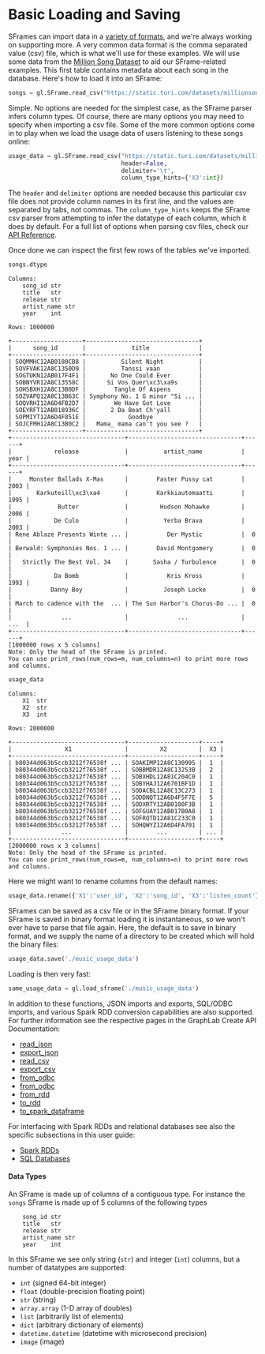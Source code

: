 <script src="../turi/js/recview.js"></script>
# Basic Loading and Saving

SFrames can import data in a [variety of formats](../data_formats_and_sources/intro.md),
and we're always working on supporting more.  A very common data format is the
comma separated value (csv) file, which is what we'll use for these examples.
We will use some data from the [Million Song
Dataset](http://labrosa.ee.columbia.edu/millionsong/) to aid our SFrame-related
examples.  This first table contains metadata about each song in the database.
Here's how to load it into an SFrame:

```python
songs = gl.SFrame.read_csv("https://static.turi.com/datasets/millionsong/song_data.csv")
```

Simple.  No options are needed for the simplest case, as the SFrame parser
infers column types. Of course, there are many options you may need to specify
when importing a csv file.  Some of the more common options come in to play when
we load the usage data of users listening to these songs online:

```python
usage_data = gl.SFrame.read_csv("https://static.turi.com/datasets/millionsong/10000.txt",
                                header=False,
                                delimiter='\t',
                                column_type_hints={'X3':int})
```

The `header` and `delimiter` options are needed because this particular csv
file does not provide column names in its first line, and the values are
separated by tabs, not commas.  The `column_type_hints` keeps the SFrame csv
parser from attempting to infer the datatype of each column, which it does by
default.  For a full list of options when parsing csv files, check our [API
Reference](https://turi.com/products/create/docs/generated/graphlab.SFrame.read_csv.html#graphlab.SFrame.read_csv).

Once done we can inspect the first few rows of the tables we've imported.

```python
songs.dtype
```

```
Columns:
	song_id	str
	title	str
	release	str
	artist_name	str
	year	int

Rows: 1000000

+--------------------+--------------------------------+
|      song_id       |             title              |
+--------------------+--------------------------------+
| SOQMMHC12AB0180CB8 |          Silent Night          |
| SOVFVAK12A8C1350D9 |          Tanssi vaan           |
| SOGTUKN12AB017F4F1 |       No One Could Ever        |
| SOBNYVR12A8C13558C |      Si Vos Quer\xc3\xa9s      |
| SOHSBXH12A8C13B0DF |        Tangle Of Aspens        |
| SOZVAPQ12A8C13B63C | Symphony No. 1 G minor "Si ... |
| SOQVRHI12A6D4FB2D7 |        We Have Got Love        |
| SOEYRFT12AB018936C |       2 Da Beat Ch'yall        |
| SOPMIYT12A6D4F851E |            Goodbye             |
| SOJCFMH12A8C13B0C2 |   Mama_ mama can't you see ?   |
+--------------------+--------------------------------+
+--------------------------------+--------------------------------+------+
|            release             |          artist_name           | year |
+--------------------------------+--------------------------------+------+
|     Monster Ballads X-Mas      |        Faster Pussy cat        | 2003 |
|       Karkuteill\xc3\xa4       |        Karkkiautomaatti        | 1995 |
|             Butter             |         Hudson Mohawke         | 2006 |
|            De Culo             |          Yerba Brava           | 2003 |
| Rene Ablaze Presents Winte ... |           Der Mystic           |  0   |
| Berwald: Symphonies Nos. 1 ... |        David Montgomery        |  0   |
|   Strictly The Best Vol. 34    |       Sasha / Turbulence       |  0   |
|            Da Bomb             |           Kris Kross           | 1993 |
|           Danny Boy            |          Joseph Locke          |  0   |
| March to cadence with the  ... | The Sun Harbor's Chorus-Do ... |  0   |
|              ...               |              ...               | ...  |
+--------------------------------+--------------------------------+------+
[1000000 rows x 5 columns]
Note: Only the head of the SFrame is printed.
You can use print_rows(num_rows=m, num_columns=n) to print more rows and columns.
```


```python
usage_data
```

```
Columns:
	X1	str
	X2	str
	X3	int

Rows: 2000000

+--------------------------------+--------------------+-----+
|               X1               |         X2         |  X3 |
+--------------------------------+--------------------+-----+
| b80344d063b5ccb3212f76538f ... | SOAKIMP12A8C130995 |  1  |
| b80344d063b5ccb3212f76538f ... | SOBBMDR12A8C13253B |  2  |
| b80344d063b5ccb3212f76538f ... | SOBXHDL12A81C204C0 |  1  |
| b80344d063b5ccb3212f76538f ... | SOBYHAJ12A6701BF1D |  1  |
| b80344d063b5ccb3212f76538f ... | SODACBL12A8C13C273 |  1  |
| b80344d063b5ccb3212f76538f ... | SODDNQT12A6D4F5F7E |  5  |
| b80344d063b5ccb3212f76538f ... | SODXRTY12AB0180F3B |  1  |
| b80344d063b5ccb3212f76538f ... | SOFGUAY12AB017B0A8 |  1  |
| b80344d063b5ccb3212f76538f ... | SOFRQTD12A81C233C0 |  1  |
| b80344d063b5ccb3212f76538f ... | SOHQWYZ12A6D4FA701 |  1  |
|              ...               |        ...         | ... |
+--------------------------------+--------------------+-----+
[2000000 rows x 3 columns]
Note: Only the head of the SFrame is printed.
You can use print_rows(num_rows=m, num_columns=n) to print more rows and columns.
```

Here we might want to rename columns from the default names:

```python
usage_data.rename({'X1':'user_id', 'X2':'song_id', 'X3':'listen_count'})
```


SFrames can be saved as a csv file or in the SFrame binary format.  If your
SFrame is saved in binary format loading it is instantaneous, so we won't ever
have to parse that file again.  Here, the default is to save in binary format,
and we supply the name of a directory to be created which will hold the binary
files:

```python
usage_data.save('./music_usage_data')
```

Loading is then very fast:

```python
same_usage_data = gl.load_sframe('./music_usage_data')
```

In addition to these functions, JSON imports and exports, SQL/ODBC imports, and various Spark RDD conversion capabilities are also supported. For further information see the respective pages in the GraphLab Create API Documentation:
* [read_json](https://turi.com/products/create/docs/generated/graphlab.SFrame.read_json.html)
* [export_json](https://turi.com/products/create/docs/generated/graphlab.SFrame.export_json.html)
* [read_csv](https://turi.com/products/create/docs/generated/graphlab.SFrame.read_csv.html)
* [export_csv](https://turi.com/products/create/docs/generated/graphlab.SFrame.export_csv.html)
* [from_odbc](https://turi.com/products/create/docs/generated/graphlab.SFrame.from_sql.html)
* [from_odbc](https://turi.com/products/create/docs/generated/graphlab.SFrame.from_odbc.html)
* [from_rdd](https://turi.com/products/create/docs/generated/graphlab.SFrame.from_rdd.html)
* [to_rdd](https://turi.com/products/create/docs/generated/graphlab.SFrame.to_rdd.html)
* [to_spark_dataframe](https://turi.com/products/create/docs/generated/graphlab.SFrame.to_spark_dataframe.html)

For interfacing with Spark RDDs and relational databases see also the specific subsections in this user guide:
* [Spark RDDs](../data_formats_and_sources/spark_integration.md)
* [SQL Databases](../data_formats_and_sources/sql_integration.md)



#### Data Types

An SFrame is made up of columns of a contiguous type. For instance the `songs`
SFrame is made up of 5 columns of the following types

```
	song_id	str
	title	str
	release	str
	artist_name	str
	year	int
```

In this SFrame we see only string (`str`) and integer (`int`) columns, but a
number of datatypes are supported:

* `int` (signed 64-bit integer)
* `float` (double-precision floating point)
* `str` (string)
* `array.array` (1-D array of doubles)
* `list` (arbitrarily list of elements)
* `dict` (arbitrary dictionary of elements)
* `datetime.datetime` (datetime with microsecond precision)
* `image` (image)
